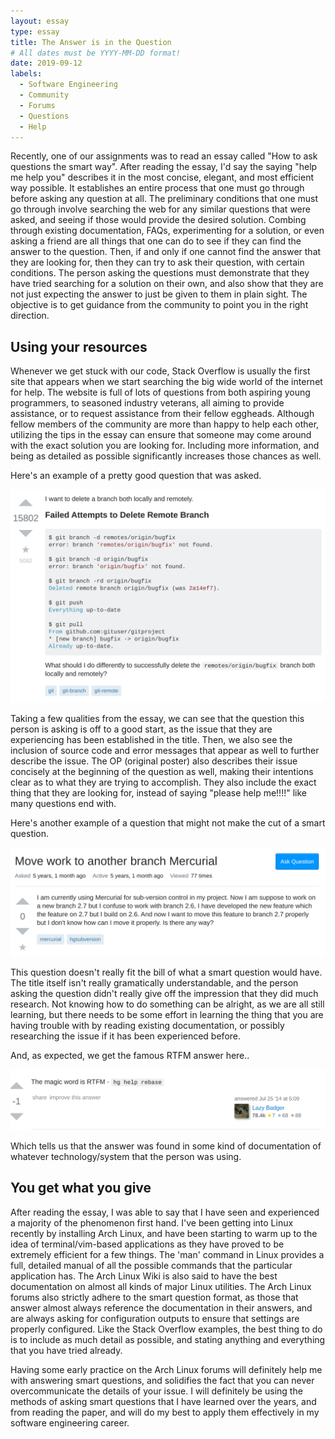 ```yaml
---
layout: essay
type: essay
title: The Answer is in the Question
# All dates must be YYYY-MM-DD format!
date: 2019-09-12
labels:
  - Software Engineering
  - Community
  - Forums
  - Questions
  - Help
---
```


Recently, one of our assignments was to read an essay called "How to ask questions the smart way". After reading the essay, I'd say the saying "help me help you" describes it in the most concise, elegant, and most efficient way possible. It establishes an entire process that one must go through before asking any question at all. The preliminary conditions that one must go through involve searching the web for any similar questions that were asked, and seeing if those would provide the desired solution. Combing through existing documentation, FAQs, experimenting for a solution, or even asking a friend are all things that one can do to see if they can find the answer to the question. Then, if and only if one cannot find the answer that they are looking for, then they can try to ask their question, with certain conditions. The person asking the questions must demonstrate that they have tried searching for a solution on their own, and also show that they are not just expecting the answer to just be given to them in plain sight. The objective is to get guidance from the community to point you in the right direction.

## Using your resources
Whenever we get stuck with our code, Stack Overflow is usually the first site that appears when we start searching the big wide world of the internet for help. The website is full of lots of questions from both aspiring young programmers, to seasoned industry veterans, all aiming to provide assistance, or to request assistance from their fellow eggheads. Although fellow members of the community are more than happy to help each other, utilizing the tips in the essay can ensure that someone may come around with the exact solution you are looking for. Including more information, and being as detailed as possible significantly increases those chances as well.

Here's an example of a pretty good question that was asked.

<img class="ui centered big middle rounded image" src="../images/good_question.png">

Taking a few qualities from the essay, we can see that the question this person is asking is off to a good start, as the issue that they are experiencing has been established in the title. Then, we also see the inclusion of source code and error messages that appear as well to further describe the issue. The OP (original poster) also describes their issue concisely at the beginning of the question as well, making their intentions clear as to what they are trying to accomplish. They also include the exact thing that they are looking for, instead of saying "please help me!!!!" like many questions end with.

Here's another example of a question that might not make the cut of a smart question.

<img class="ui centered big middle rounded image" src="../images/bad_question.png">

This question doesn't really fit the bill of what a smart question would have. The title itself isn't really gramatically understandable, and the person asking the question didn't really give off the impression that they did much research. Not knowing how to do something can be alright, as we are all still learning, but there needs to be some effort in learning the thing that you are having trouble with by reading existing documentation, or possibly researching the issue if it has been experienced before.

And, as expected, we get the famous RTFM answer here..

<img class="ui centered big middle rounded image" src="../images/bad_answer.png">

Which tells us that the answer was found in some kind of documentation of whatever technology/system that the person was using.

## You get what you give

After reading the essay, I was able to say that I have seen and experienced a majority of the phenomenon first hand. I've been getting into Linux recently by installing Arch Linux, and have been starting to warm up to the idea of terminal/vim-based applications as they have proved to be extremely efficient for a few things. The 'man' command in Linux provides a full, detailed manual of all the possible commands that the particular application has. The Arch Linux Wiki is also said to have the best documentation on almost all kinds of major Linux utilities. The Arch Linux forums also strictly adhere to the smart question format, as those that answer almost always reference the documentation in their answers, and are always asking for configuration outputs to ensure that settings are properly configured. Like the Stack Overflow examples, the best thing to do is to include as much detail as possible, and stating anything and everything that you have tried already.

Having some early practice on the Arch Linux forums will definitely help me with answering smart questions, and solidifies the fact that you can never overcommunicate the details of your issue. I will definitely be using the methods of asking smart questions that I have learned over the years, and from reading the paper, and will do my best to apply them effectively in my software engineering career.


